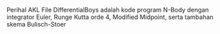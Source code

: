 Perihal AKL
File DifferentialBoys adalah kode program N-Body dengan integrator Euler, Runge Kutta orde 4, Modified Midpoint, serta tambahan skema Bulisch-Stoer
